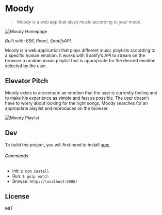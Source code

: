 # Moody

> Moody is a web app that plays music according to your mood.

![Moody Homepage](https://cloud.githubusercontent.com/assets/6137112/14027341/724613b8-f1f7-11e5-8d5e-70f3ff7e2900.png)

*Built with: ES6, React, SpotifyAPI.*

Moody is a web application that plays different music playlists according to a specific human emotion. It works with Spotify’s API to stream on the browser a random music playlist that is appropriate for the desired emotion selected by the user.

## Elevator Pitch

Moody exists to accentuate an emotion that the user is currently feeling and to make his experience as simple and fast as possible. The user doesn’t have to worry about looking for the right songs, Moody searches for an appropriate playlist and reproduces on the browser.

![Moody Playlist](https://cloud.githubusercontent.com/assets/6137112/14027357/815ed54c-f1f7-11e5-9b1c-925f36e2ec55.png)

## Dev

To build the project, you will first need to install [npm](http://npmjs.org).

###### Commands

- Init: `$ npm install`
- Run: `$ gulp watch`
- Browse: `http://localhost:9000/`

## License
MIT
